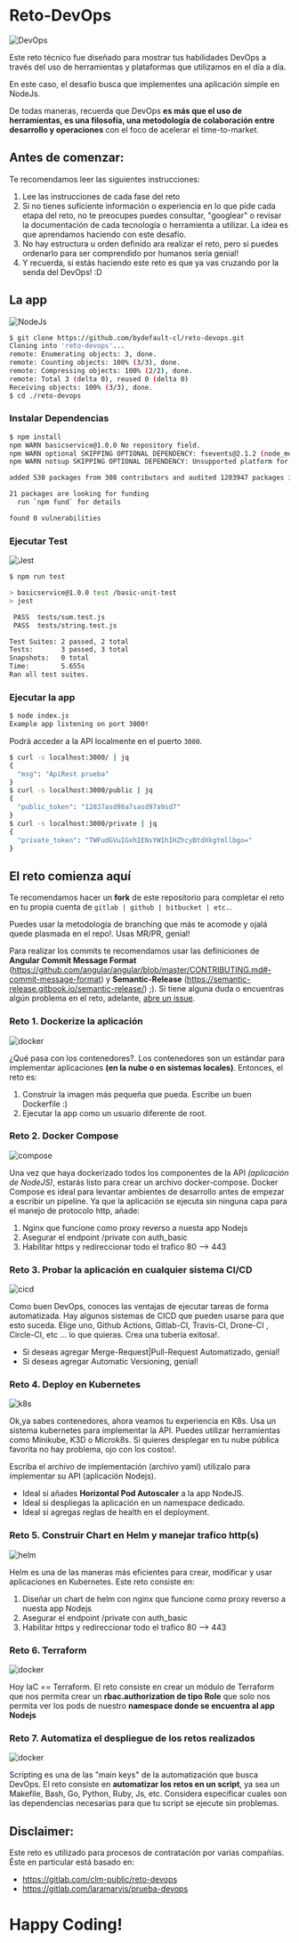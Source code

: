 # Reto-DevOps

![DevOps](./img/devops.png)

Este reto técnico fue diseñado para mostrar tus habilidades DevOps a través del uso de herramientas y plataformas que utilizamos en el día a día.

En este caso, el desafío busca que implementes una aplicación simple en NodeJs.

De todas maneras, recuerda que DevOps **es más que el uso de herramientas, es una filosofía, una metodología de colaboración entre desarrollo y operaciones** con el foco de acelerar el time-to-market.

## Antes de comenzar:

Te recomendamos leer las siguientes instrucciones:

1. Lee las instrucciones de cada fase del reto
2. Si no tienes suficiente información o experiencia en lo que pide cada etapa del reto, no te preocupes puedes consultar, "googlear" o revisar la documentación de cada tecnología o herramienta a utilizar. La idea es que aprendamos haciendo con este desafío.
3. No hay estructura u orden definido ara realizar el reto, pero si puedes ordenarlo para ser comprendido por humanos sería genial!
4. Y recuerda, si estás haciendo este reto es que ya vas cruzando por la senda del DevOps! :D

## La app

![NodeJs](./img/nodejs.png)

```bash
$ git clone https://github.com/bydefault-cl/reto-devops.git
Cloning into 'reto-devops'...
remote: Enumerating objects: 3, done.
remote: Counting objects: 100% (3/3), done.
remote: Compressing objects: 100% (2/2), done.
remote: Total 3 (delta 0), reused 0 (delta 0)
Receiving objects: 100% (3/3), done.
$ cd ./reto-devops

```

### Instalar Dependencias

```bash
$ npm install
npm WARN basicservice@1.0.0 No repository field.
npm WARN optional SKIPPING OPTIONAL DEPENDENCY: fsevents@2.1.2 (node_modules/fsevents):
npm WARN notsup SKIPPING OPTIONAL DEPENDENCY: Unsupported platform for fsevents@2.1.2: wanted {"os":"darwin","arch":"any"} (current: {"os":"linux","arch":"x64"})

added 530 packages from 308 contributors and audited 1203947 packages in 34.589s

21 packages are looking for funding
  run `npm fund` for details

found 0 vulnerabilities
```

### Ejecutar Test

![Jest](./img/jest.jpg)

```bash
$ npm run test

> basicservice@1.0.0 test /basic-unit-test
> jest

 PASS  tests/sum.test.js
 PASS  tests/string.test.js

Test Suites: 2 passed, 2 total
Tests:       3 passed, 3 total
Snapshots:   0 total
Time:        5.655s
Ran all test suites.
```

### Ejecutar la app

```bash
$ node index.js
Example app listening on port 3000!
```

Podrá acceder a la API localmente en el puerto `3000`.

```bash
$ curl -s localhost:3000/ | jq
{
  "msg": "ApiRest prueba"
}
$ curl -s localhost:3000/public | jq
{
  "public_token": "12837asd98a7sasd97a9sd7"
}
$ curl -s localhost:3000/private | jq
{
  "private_token": "TWFudGVuIGxhIENsYW1hIHZhcyBtdXkgYmllbgo="
}
```

## El reto comienza aquí

Te recomendamos hacer un **fork** de este repositorio para completar el reto en tu propia cuenta de `gitlab | github | bitbucket | etc.`.

Puedes usar la metodología de branching que más te acomode y ojalá quede plasmada en el repo!. Usas MR/PR, genial!

Para realizar los commits te recomendamos usar las definiciones de **Angular Commit Message Format** (<https://github.com/angular/angular/blob/master/CONTRIBUTING.md#-commit-message-format>) y **Semantic-Release** (<https://semantic-release.gitbook.io/semantic-release/>) ;).
Si tiene alguna duda o encuentras algún problema en el reto, adelante, [abre un issue](https://github.com/bydefault-cl/reto-devops/issues).

### Reto 1. Dockerize la aplicación

![docker](./img/nodedocker.jpg)

¿Qué pasa con los contenedores?. Los contenedores son un estándar para implementar aplicaciones **(en la nube o en sistemas locales)**. Entonces, el reto es:

1. Construir la imagen más pequeña que pueda. Escribe un buen Dockerfile :)
2. Ejecutar la app como un usuario diferente de root.

### Reto 2. Docker Compose

![compose](./img/docker-compose.png)

Una vez que haya dockerizado todos los componentes de la API _(aplicación de NodeJS)_, estarás listo para crear un archivo docker-compose. Docker Compose es ideal para levantar ambientes de desarrollo antes de empezar a escribir un pipeline. Ya que la aplicación se ejecuta sin ninguna capa para el manejo de protocolo http, añade:

1. Nginx que funcione como proxy reverso a nuesta app Nodejs
2. Asegurar el endpoint /private con auth_basic
3. Habilitar https y redireccionar todo el trafico 80 --> 443

### Reto 3. Probar la aplicación en cualquier sistema CI/CD

![cicd](./img/cicd.jpg)

Como buen DevOps, conoces las ventajas de ejecutar tareas de forma automatizada. Hay algunos sistemas de CICD que pueden usarse para que esto suceda. Elige uno, Github Actions, Gitlab-CI, Travis-CI, Drone-CI , Circle-CI, etc ... lo que quieras. Crea una tubería exitosa!.

- Si deseas agregar Merge-Request|Pull-Request Automatizado, genial!
- Si deseas agregar Automatic Versioning, genial!

### Reto 4. Deploy en Kubernetes

![k8s](./img/k8s.png)

Ok,ya sabes contenedores, ahora veamos tu experiencia en K8s. Usa un sistema kubernetes para implementar la API. Puedes utilizar herramientas como Minikube, K3D o Microk8s. Si quieres desplegar en tu nube pública favorita no hay problema, ojo con los costos!.

Escriba el archivo de implementación (archivo yaml) utilizalo para implementar su API (aplicación Nodejs).

- Ideal si añades **Horizontal Pod Autoscaler** a la app NodeJS.
- Ideal si despliegas la aplicación en un namespace dedicado.
- Ideal si agregas reglas de health en el deployment.

### Reto 5. Construir Chart en Helm y manejar trafico http(s)

![helm](./img/helm-logo-1.jpg)

Helm es una de las maneras más eficientes para crear, modificar y usar aplicaciones en Kubernetes. Este reto consiste en:

1. Diseñar un chart de helm con nginx que funcione como proxy reverso a nuesta app Nodejs
2. Asegurar el endpoint /private con auth_basic
3. Habilitar https y redireccionar todo el trafico 80 --> 443

### Reto 6. Terraform

![docker](./img/tf.png)

Hoy IaC == Terraform. El reto consiste en crear un módulo de Terraform que nos permita crear un **rbac.authorization de tipo Role** que solo nos permita ver los pods de nuestro **namespace donde se encuentra al app Nodejs**

### Reto 7. Automatiza el despliegue de los retos realizados

![docker](./img/make.gif)

Scripting es una de las "main keys" de la automatización que busca DevOps. El reto consiste en **automatizar los retos en un script**, ya sea un Makefile, Bash, Go, Python, Ruby, Js, etc. Considera especificar cuales son las dependencias necesarias para que tu script se ejecute sin problemas.

## Disclaimer: 
Este reto es utilizado para procesos de contratación por varias compañías. Éste en particular está basado en:
- <https://gitlab.com/clm-public/reto-devops>
- <https://gitlab.com/laramarvis/prueba-devops>

# Happy Coding!
